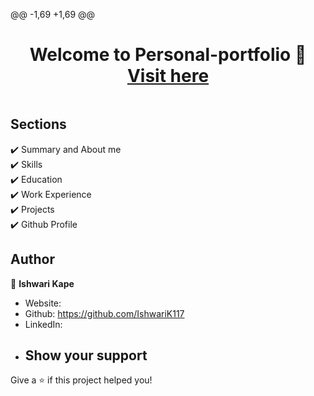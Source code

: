 @@ -1,69 +1,69 @@
<h1 align="center">Welcome to Personal-portfolio 👋
<a href="https://ishwarik117.github.io/Personal-Portfolio/">Visit here</a>


</h1
  
  ><p align="center">
  <kbd>
    <img src=" "></img>
  </kbd>
</p>

## Sections
✔️ Summary and About me\
✔️ Skills\
✔️ Education\
✔️ Work Experience\
✔️ Projects\
✔️ Github Profile

## Author
👤 **Ishwari Kape**
- Website:
- Github: https://github.com/IshwariK117
- LinkedIn:
- ## Show your support
Give a ⭐️ if this project helped you!
